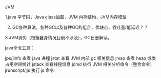 JVM

1.java 字节码，Java class加载，JVM 内存结构，JVM内存模型

2. GC各种算法，各种GC以及各种GC的组合，优缺点，吞吐量/低延迟？？

3.JVM调优（根据自身情况目前不涉及），GC日志解读。



  java命令工具：
  
  jps/jinfo 查看 java 进程
  jstat 查看 JVM 内部 gc 相关信息 
  jmap 查看 heap 或类占用空间统计 
  jstack 查看线程信息 
  jcmd 执行 JVM 相关分析命令（整合命令） 
  jrunscript/jjs 执行 js 命令
